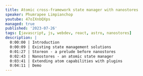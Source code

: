 ```yaml
---
title: Atomic cross-framework state manager with nanostores
speaker: Phumrapee Limpianchop
youtube: 47oIXnbQXps
managed: true
published: '2023-07-26'
tags: [javascript, js, webdev, react, astro, nanostores]
description: |
  0:00:00 | Introduction
  0:00:09 | Existing state management solutions
  0:01:27 | Storeon - a prelude before nanostores
  0:02:43 | Nanostores - an atomic state manager
  0:03:41 | Extending atom capabilities with plugins
  0:04:11 | Demo
---
```

